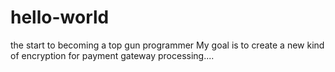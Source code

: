 # hello-world
the start to becoming a top gun programmer
My goal is to create a new kind of encryption for payment gateway processing....

